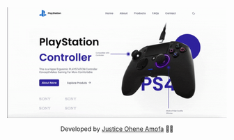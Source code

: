 


<img src="https://github.com/iamamofa/myplaystation/blob/main/playstation.gif">








<p align="center"> Developed by <a href="https://www.linkedin.com/in/justice-ohene-amofa-349b44173">Justice Ohene Amofa</a> ✌🏼</p>


